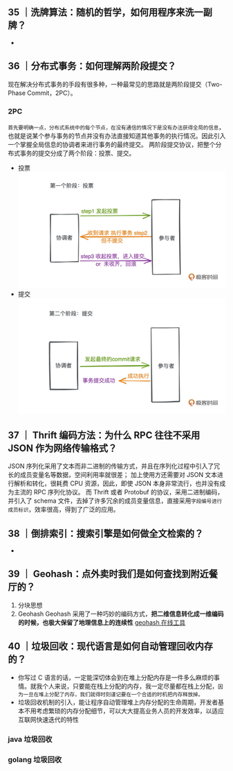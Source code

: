 ## 35 ｜洗牌算法：随机的哲学，如何用程序来洗一副牌？

-

## 36 ｜分布式事务：如何理解两阶段提交？

现在解决分布式事务的手段有很多种，一种最常见的思路就是两阶段提交（Two-Phase Commit，2PC）。

### 2PC

`首先要明确一点，分布式系统中的每个节点，在没有通信的情况下是没有办法获得全局的信息`，也就是说某个参与事务的节点并没有办法直接知道其他事务的执行情况。因此引入一个掌握全局信息的协调者来进行事务的最终提交。
两阶段提交协议，把整个分布式事务的提交分成了两个阶段：投票、提交。

- 投票
  ![alt text](image-20.png)
- 提交
  ![alt text](image-21.png)

## 37 ｜ Thrift 编码方法：为什么 RPC 往往不采用 JSON 作为网络传输格式？

JSON 序列化采用了文本而非二进制的传输方式，并且在序列化过程中引入了冗长的成员变量名等数据，空间利用率就很差；
加上使用方还需要对 JSON 文本进行解析和转化，很耗费 CPU 资源，因此，即使 JSON 本身非常流行，也并没有成为主流的 RPC 序列化协议。
而 Thrift 或者 Protobuf 的协议，采用二进制编码，并引入了 schema 文件，去掉了许多冗余的成员变量信息，直接采用`字段编号进行成员标识`，效率很高，得到了广泛的应用。

## 38 ｜倒排索引：搜索引擎是如何做全文检索的？

-

## 39 ｜ Geohash：点外卖时我们是如何查找到附近餐厅的？

1. 分块思想
2. Geohash
   Geohash 采用了一种巧妙的编码方式，**把二维信息转化成一维编码的时候，也极大保留了地理信息上的连续性**
   [geohash 在线工具](https://csxgame.top/#/)

## 40 ｜垃圾回收：现代语言是如何自动管理回收内存的？

- 你写过 C 语言的话，一定能深切体会到在堆上分配内存是一件多么麻烦的事情。就我个人来说，只要能在栈上分配的内存，我一定尽量都在栈上分配，`因为一旦在堆上分配了内存，我们就得时刻谨记要在一个合适的时机把内存释放掉。`
- 垃圾回收机制的引入，能让程序自动管理堆上内存分配的生命周期，开发者基本不用考虑繁琐的内存分配细节，可以大大提高业务人员的开发效率，以适应互联网快速迭代的特性

### java 垃圾回收

### golang 垃圾回收
